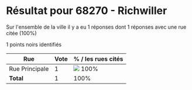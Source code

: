 # Résultat pour 68270 - Richwiller

Sur l'ensemble de la ville il y a eu 1 réponses dont 1 réponses avec une rue citée (100%)

1 points noirs identifiés

| Rue | Vote | % / les rues cités|
|-----|------|-------------------|
| Rue Principale | 1 | <img src="../../img/bar_100.gif" />&nbsp;100%|
| **Total** | 1 | 100%|
